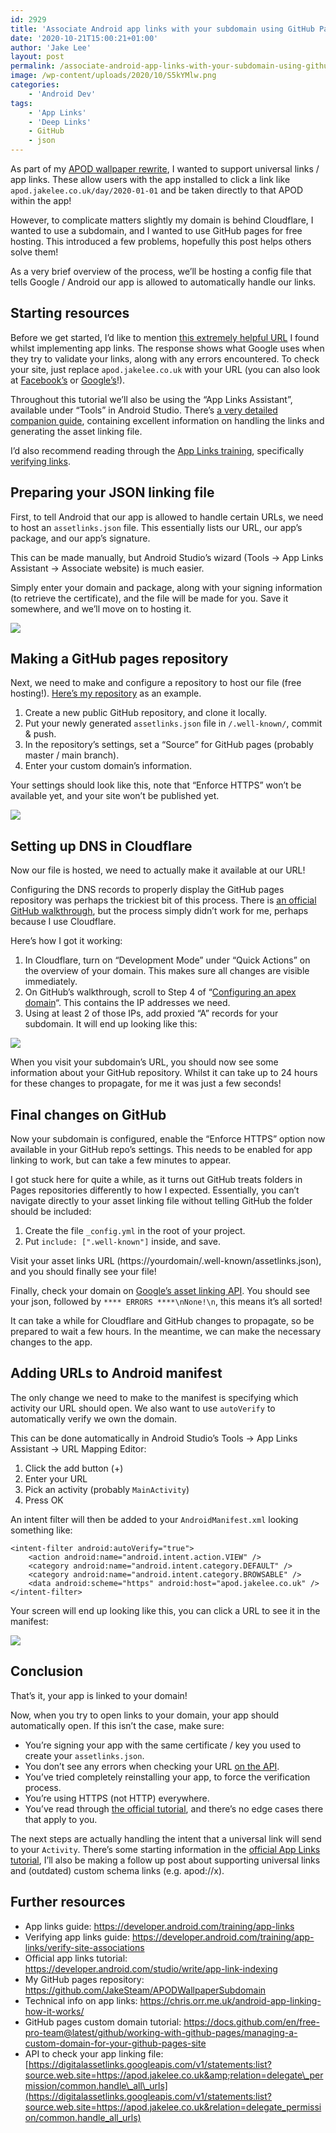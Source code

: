 ```yaml
---
id: 2929
title: 'Associate Android app links with your subdomain using GitHub Pages &#038; Cloudflare'
date: '2020-10-21T15:00:21+01:00'
author: 'Jake Lee'
layout: post
permalink: /associate-android-app-links-with-your-subdomain-using-github-pages-cloudflare/
image: /wp-content/uploads/2020/10/S5kYMlw.png
categories:
    - 'Android Dev'
tags:
    - 'App Links'
    - 'Deep Links'
    - GitHub
    - json
---
```


As part of my [APOD wallpaper rewrite](https://github.com/JakeSteam/Apod-Wallpaper-2/), I wanted to support universal links / app links. These allow users with the app installed to click a link like `apod.jakelee.co.uk/day/2020-01-01` and be taken directly to that APOD within the app!

However, to complicate matters slightly my domain is behind Cloudflare, I wanted to use a subdomain, and I wanted to use GitHub pages for free hosting. This introduced a few problems, hopefully this post helps others solve them!

As a very brief overview of the process, we’ll be hosting a config file that tells Google / Android our app is allowed to automatically handle our links.

## Starting resources

Before we get started, I’d like to mention [this extremely helpful URL](https://digitalassetlinks.googleapis.com/v1/statements:list?source.web.site=https://apod.jakelee.co.uk&relation=delegate_permission/common.handle_all_urls) I found whilst implementing app links. The response shows what Google uses when they try to validate your links, along with any errors encountered. To check your site, just replace `apod.jakelee.co.uk` with your URL (you can also look at [Facebook’s](https://digitalassetlinks.googleapis.com/v1/statements:list?source.web.site=https://facebook.com&relation=delegate_permission/common.handle_all_urls) or [Google’s](https://digitalassetlinks.googleapis.com/v1/statements:list?source.web.site=https://google.com&relation=delegate_permission/common.handle_all_urls)!).

Throughout this tutorial we’ll also be using the “App Links Assistant”, available under “Tools” in Android Studio. There’s [a very detailed companion guide](https://developer.android.com/studio/write/app-link-indexing), containing excellent information on handling the links and generating the asset linking file.

I’d also recommend reading through the [App Links training](https://developer.android.com/training/app-links), specifically [verifying links](https://developer.android.com/training/app-links/verify-site-associations).

## Preparing your JSON linking file

First, to tell Android that our app is allowed to handle certain URLs, we need to host an `assetlinks.json` file. This essentially lists our URL, our app’s package, and our app’s signature.

This can be made manually, but Android Studio’s wizard (Tools -&gt; App Links Assistant -&gt; Associate website) is much easier.

Simply enter your domain and package, along with your signing information (to retrieve the certificate), and the file will be made for you. Save it somewhere, and we’ll move on to hosting it.

[![](/wp-content/uploads/2020/10/fmBaJx6.png)](/wp-content/uploads/2020/10/fmBaJx6.png)

## Making a GitHub pages repository

Next, we need to make and configure a repository to host our file (free hosting!). [Here’s my repository](https://github.com/JakeSteam/APODWallpaperSubdomain) as an example.

1. Create a new public GitHub repository, and clone it locally.
2. Put your newly generated `assetlinks.json` file in `/.well-known/`, commit &amp; push.
3. In the repository’s settings, set a “Source” for GitHub pages (probably master / main branch).
4. Enter your custom domain’s information.

Your settings should look like this, note that “Enforce HTTPS” won’t be available yet, and your site won’t be published yet.

[![](/wp-content/uploads/2020/10/SBMV43c.png)](/wp-content/uploads/2020/10/SBMV43c.png)

## Setting up DNS in Cloudflare

Now our file is hosted, we need to actually make it available at our URL!

Configuring the DNS records to properly display the GitHub pages repository was perhaps the trickiest bit of this process. There is [an official GitHub walkthrough](https://docs.github.com/en/free-pro-team@latest/github/working-with-github-pages/managing-a-custom-domain-for-your-github-pages-site#configuring-a-subdomain), but the process simply didn’t work for me, perhaps because I use Cloudflare.

Here’s how I got it working:

1. In Cloudflare, turn on “Development Mode” under “Quick Actions” on the overview of your domain. This makes sure all changes are visible immediately.
2. On GitHub’s walkthrough, scroll to Step 4 of “[Configuring an apex domain](https://docs.github.com/en/free-pro-team@latest/github/working-with-github-pages/managing-a-custom-domain-for-your-github-pages-site#configuring-an-apex-domain)“. This contains the IP addresses we need.
3. Using at least 2 of those IPs, add proxied “A” records for your subdomain. It will end up looking like this:

[![](/wp-content/uploads/2020/10/aLyRemB.png)](/wp-content/uploads/2020/10/aLyRemB.png)

When you visit your subdomain’s URL, you should now see some information about your GitHub repository. Whilst it can take up to 24 hours for these changes to propagate, for me it was just a few seconds!

## Final changes on GitHub

Now your subdomain is configured, enable the “Enforce HTTPS” option now available in your GitHub repo’s settings. This needs to be enabled for app linking to work, but can take a few minutes to appear.

I got stuck here for quite a while, as it turns out GitHub treats folders in Pages repositories differently to how I expected. Essentially, you can’t navigate directly to your asset linking file without telling GitHub the folder should be included:

1. Create the file `_config.yml` in the root of your project.
2. Put `include: [".well-known"]` inside, and save.

Visit your asset links URL (https://yourdomain/.well-known/assetlinks.json), and you should finally see your file!

Finally, check your domain on [Google’s asset linking API](https://digitalassetlinks.googleapis.com/v1/statements:list?source.web.site=https://apod.jakelee.co.uk&relation=delegate_permission/common.handle_all_urls). You should see your json, followed by `**** ERRORS ****\nNone!\n`, this means it’s all sorted!

It can take a while for Cloudflare and GitHub changes to propagate, so be prepared to wait a few hours. In the meantime, we can make the necessary changes to the app.

## Adding URLs to Android manifest

The only change we need to make to the manifest is specifying which activity our URL should open. We also want to use `autoVerify` to automatically verify we own the domain.

This can be done automatically in Android Studio’s Tools -&gt; App Links Assistant -&gt; URL Mapping Editor:

1. Click the add button (+)
2. Enter your URL
3. Pick an activity (probably `MainActivity`)
4. Press OK

An intent filter will then be added to your `AndroidManifest.xml` looking something like:

```
<intent-filter android:autoVerify="true">
    <action android:name="android.intent.action.VIEW" />
    <category android:name="android.intent.category.DEFAULT" />
    <category android:name="android.intent.category.BROWSABLE" />
    <data android:scheme="https" android:host="apod.jakelee.co.uk" />
</intent-filter>
```

Your screen will end up looking like this, you can click a URL to see it in the manifest:

[![](/wp-content/uploads/2020/10/I0oX3qx.png)](/wp-content/uploads/2020/10/I0oX3qx.png)

## Conclusion

That’s it, your app is linked to your domain!

Now, when you try to open links to your domain, your app should automatically open. If this isn’t the case, make sure:

- You’re signing your app with the same certificate / key you used to create your `assetlinks.json`.
- You don’t see any errors when checking your URL [on the API](https://digitalassetlinks.googleapis.com/v1/statements:list?source.web.site=https://apod.jakelee.co.uk&relation=delegate_permission/common.handle_all_urls).
- You’ve tried completely reinstalling your app, to force the verification process.
- You’re using HTTPS (not HTTP) everywhere.
- You’ve read through [the official tutorial](https://developer.android.com/studio/write/app-link-indexing), and there’s no edge cases there that apply to you.

The next steps are actually handling the intent that a universal link will send to your `Activity`. There’s some starting information in the [official App Links tutorial](https://developer.android.com/studio/write/app-link-indexing#handling), I’ll also be making a follow up post about supporting universal links and (outdated) custom schema links (e.g. apod://x).

## Further resources

- App links guide: <https://developer.android.com/training/app-links>
- Verifying app links guide: <https://developer.android.com/training/app-links/verify-site-associations>
- Official app links tutorial: <https://developer.android.com/studio/write/app-link-indexing>
- My GitHub pages repository: <https://github.com/JakeSteam/APODWallpaperSubdomain>
- Technical info on app links: <https://chris.orr.me.uk/android-app-linking-how-it-works/>
- GitHub pages custom domain tutorial: <https://docs.github.com/en/free-pro-team@latest/github/working-with-github-pages/managing-a-custom-domain-for-your-github-pages-site>
- API to check your app linking file: [https://digitalassetlinks.googleapis.com/v1/statements:list?source.web.site=https://apod.jakelee.co.uk&amp;relation=delegate\_permission/common.handle\_all\_urls](https://digitalassetlinks.googleapis.com/v1/statements:list?source.web.site=https://apod.jakelee.co.uk&relation=delegate_permission/common.handle_all_urls)